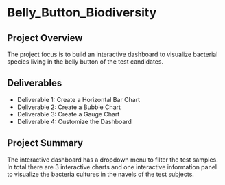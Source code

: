 # Belly_Button_Biodiversity

## Project Overview

The project focus is to build an interactive dashboard to visualize bacterial species living in the belly button of the test candidates. 

## Deliverables

- Deliverable 1: Create a Horizontal Bar Chart
- Deliverable 2: Create a Bubble Chart
- Deliverable 3: Create a Gauge Chart
- Deliverable 4: Customize the Dashboard

## Project Summary

The interactive dashboard has a dropdown menu to filter the test samples. In total there are 3 interactive charts and one interactive information panel to visualize the bacteria cultures in the navels of the test subjects. 